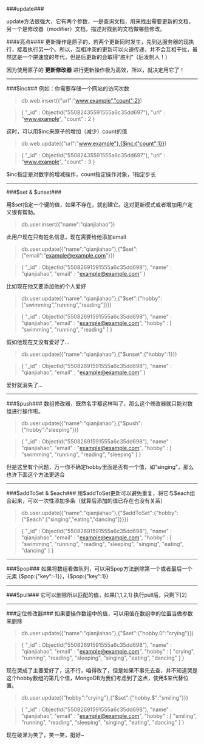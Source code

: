 ###update###

update方法很强大，它有两个参数，一是查询文档，用来找出需要更新的文档，另一个是修改器（modifier）文档，描述对找到的文档做哪些修改。

####亮点####
更新操作是原子的，若两个更新同时发生，先到达服务器的现执行，接着执行另一个。所以，互相冲突的更新可以火速传递，并不会互相干扰，虽然这是一个拼速度的年代，但是后更新的会取得“胜利”（后发制人！）

因为使用原子的 **更新修改器** 进行更新操作极为高效，所以，就决定用它了！

***

###$inc###
例如：你需要存储一个网站的访问次数
> db.web.insert({"url":"www.example","count":2})

> { "_id" : ObjectId("55082435591555a6c35dd697"), "url" : "www.example", "count" : 2 }

这时，可以用$inc来原子的增加（减少）count的值
> db.web.update({"url":"www.example"},{$inc:{"count":1}})

> { "_id" : ObjectId("55082435591555a6c35dd697"), "url" : "www.example", "count" : 3 }

$inc指定是对数字的增减操作，count指定操作对象，1指定步长

***

###$set & $unset###

用$set指定一个键的值，如果不存在，就创建它。这对更新模式或者增加用户定义很有帮助。
> db.user.insert({"name":"qianjiahao"})

此用户现在只有姓名信息，现在需要给他添加email
> db.user.update({"name":"qianjiahao"},{"$set":{"email":"example@example.com"}})

> { "_id" : ObjectId("55082691591555a6c35dd698"), "name" : "qianjiahao", "email" : "example@example.com" }

比如现在他又要添加他的个人爱好
> db.user.update({"name":"qianjiahao"},{"$set":{"hobby":["swimming","running","reading"]}})

> { "_id" : ObjectId("55082691591555a6c35dd698"), "name" : "qianjiahao", "email" : "example@example.com", "hobby" : [ "swimming", "running", "reading" ] }

假如他现在又没有爱好了...
> db.user.update({"name":"qianjiahao"},{"$unset":{"hobby":1}})

> { "_id" : ObjectId("55082691591555a6c35dd698"), "name" : "qianjiahao", "email" : "example@example.com" }

爱好就消失了...

***

###$push###
数组修改器，既然名字都这样叫了，那么这个修改器就只能对数组进行操作啦。
> db.user.update({"name":"qianjiahao"},{"$push":{"hobby":"sleeping"}})

> { "_id" : ObjectId("55082691591555a6c35dd698"), "name" : "qianjiahao", "email" : "example@example.com", "hobby" : [ "swimming", "running", "reading", "sleeping" ] }

但是这里有个问题，万一你不确定hobby里面是否有一个值，如“singing”，那么也许下面这个方法更适合

***

###$addToSet & $each###
用$addToSet更新可以避免重复，将它与$each组合起来，可以一次性添加多条（就算后添加的值已存在也没有关系）
> db.user.update({"name":"qianjiahao"},{"$addToSet":{"hobby":{"$each":["singing","eating","dancing"]}}})

> { "_id" : ObjectId("55082691591555a6c35dd698"), "name" : "qianjiahao", "email" : "example@example.com", "hobby" : [ "swimming", "running", "reading", "sleeping", "singing", "eating", "dancing" ] }

***

###$pop###
如果将数组看做队列，可以用$pop方法删除第一个或者最后一个元素
{$pop:{"key":-1}}，{$pop:{"key":1}}

***

###$pull###
它可以删除所以匹配的值，如果[1,1,2,1] 执行pull后，只剩下[2]

***

###定位修改器###
如果要操作数组中的值，可以用值在数组中的位置当做参数来删除
> db.user.update({"name":"qianjiahao"},{"$set":{"hobby.0":"crying"}})

> { "_id" : ObjectId("55082691591555a6c35dd698"), "name" : "qianjiahao", "email" : "example@example.com", "hobby" : [ "crying", "running", "reading", "sleeping", "singing", "eating", "dancing" ] }

现在哭成了主要爱好了，这不行，咱得改了，但是如果不事先去查，并不知道哭是这个hobby数组的第几个值，MongoDB为我们考虑到了这点，使用$来代替位置。
> db.user.update({"hobby":"crying"},{"$set":{"hobby.$":"smiling"}})

> { "_id" : ObjectId("55082691591555a6c35dd698"), "name" : "qianjiahao", "email" : "example@example.com", "hobby" : [ "smiling", "running", "reading", "sleeping", "singing", "eating", "dancing" ] }

现在破涕为笑了，笑一笑，挺好~